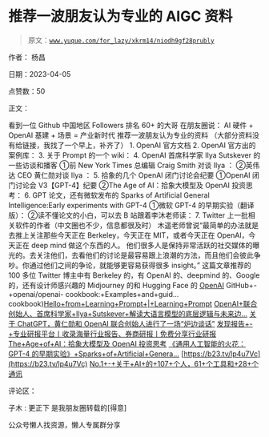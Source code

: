 # 推荐一波朋友认为专业的 AIGC 资料

> 原文：[`www.yuque.com/for_lazy/xkrm14/niodh9gf28prubly`](https://www.yuque.com/for_lazy/xkrm14/niodh9gf28prubly)



作者： 杨昌



日期：2023-04-05



点赞数：50



正文：



看到一位 Github 中国地区 Followers 排名 60+ 的大哥 在朋友圈说： AI 硬件 + OpenAI 基建 + 场景 = 产业新时代 推荐一波朋友认为专业的资料 （大部分资料没有给链接，我找了一个早上，补齐了） 1\. OpenAI 官方文档 2\. OpenAI 官方出的案例库： 3. 关于 Prompt 的一个 wiki： 4\. OpenAI 首席科学家 Ilya Sutskever 的一些访谈和播客 ①前 New York Times 总编辑 Craig Smith 对谈 Ilya ： ②英伟达 CEO 黄仁勋对谈 Ilya ： 5\. 拾象的几个 OpenAI 闭门讨论会纪要 ①OpenAI 闭门讨论会 V3【GPT-4】纪要 ②The Age of AI：拾象大模型及 OpenAI 投资思考： 6\. GPT 论文，还有微软发布的 Sparks of Artificial General Intelligence:Early experiments with GPT-4 ①微软 GPT-4 的早期实验（翻译版）： ②读不懂论文的小白，可以去 B 站跟着李沐老师读： 7. Twitter 上一批相关软件的作者（中文圈也不少，信息都很及时） 木遥老师曾说“最简单的办法就是去推上关注那些今天正在 Berkeley，今天正在 MIT，或者今天正在 OpenAI，今天正在 deep mind 做这个东西的人。 他们很多人是保持非常活跃的社交媒体的曝光的。去关注他们，去看他们的讨论是最容易跟上浪潮的方法，而且他们会彼此争吵。你通过他们之间的争论，就能够更容易获得很多 insight。” 这篇文章推荐的 100 多位 Twitter 博主中有 Berkeley 的，有 OpenAI 的、deepmind 的、Google 的，还有设计师感兴趣的 Midjourney 的和 Hugging Face 的 [OpenAI](https://openai.com/) GitHub+-+openai/openai- cookbook:+Examples+and+guid... cookbook)[Hello+from+Learning+Prompt+|+Learning+Prompt](https://learningprompt.wiki) [OpenAI+联合创始人、首席科学家+Ilya+Sutskever+解读大语言模型的底层逻辑与未来边...](https://mp.weixin.qq.com/s/YFIPrSH01qEBKhlb3oybMg) [关于 ChatGPT，黄仁勋和 OpenAI 联合创始人进行了一场“炉边谈话”](https://mp.weixin.qq.com/s/0K-5kGPVwm2bxz_wj9Ld0g) [发现报告+-+专业研报平台丨收录海量行业报告、券商研报丨免费分享行业研报](https://www.fxbaogao.com/view?id=3617847) [The+Age+of+AI：拾象大模型及 OpenAI 投资思考](https://mp.weixin.qq.com/s/AxX-Q7njegNTAxMkYFwsfA) [《通用人工智能的火花：GPT-4 的早期实验》+Sparks+of+Artificial+Genera...](https://zhuanlan.zhihu.com/p/617566999) [https://b23.tv/lp4u7Vc](https://b23.tv/lp4u7Vc) [No.1+-+关于+AI+的+107+个人，61+个工具和+28+个通讯](https://mp.weixin.qq.com/s/Gjts6U3KgjVsW3fXYjHtcQ?barheight=20)



评论区：



子木 : 更正下 是我朋友圈转载的[得意]



公众号懒人找资源，懒人专属群分享

